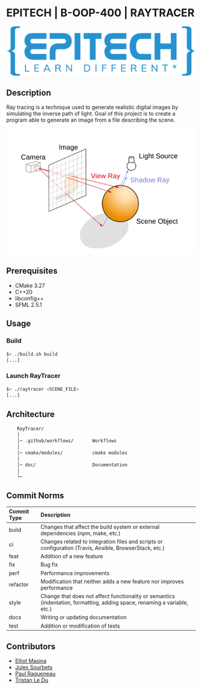 # EPITECH | B-OOP-400 | RAYTRACER

![Epitech](doc/png/Epitech_banner.png)


## Description

Ray tracing is a technique used to generate realistic digital images by simulating the inverse path of light.
Goal of this project is to create a program able to generate an image from a file describing the scene.

<p align="center">
    <img src="doc/png/raytracer.png" alt="Architecture">
</p>

## Prerequisites

- CMake 3.27
- C++20
- libconfig++
- SFML 2.5.1


## Usage


### Build

```bash
$> ./build.sh build
[...]
```


### Launch RayTracer

```bash
$> ./raytracer <SCENE_FILE>
[...]
```


## Architecture

```
    RayTracer/
    │
    │─ .github/workflows/       Workflows
    │
    │─ cmake/modules/           cmake modules
    │
    │─ doc/                     Documentation
    │
    └─
```


## Commit Norms

| Commit Type | Description                                                                                                               |
|:------------|:--------------------------------------------------------------------------------------------------------------------------|
| build       | Changes that affect the build system or external dependencies (npm, make, etc.)                                           |
| ci          | Changes related to integration files and scripts or configuration (Travis, Ansible, BrowserStack, etc.)                   |
| feat        | Addition of a new feature                                                                                                 |
| fix         | Bug fix                                                                                                                   |
| perf        | Performance improvements                                                                                                  |
| refactor    | Modification that neither adds a new feature nor improves performance                                                     |
| style       | Change that does not affect functionality or semantics (indentation, formatting, adding space, renaming a variable, etc.) |
| docs        | Writing or updating documentation                                                                                         |
| test        | Addition or modification of tests                                                                                         |


## Contributors
- [Elliot Masina](https://github.com/bobis33)
- [Jules Sourbets](https://github.com/wwLeji)
- [Paul Ragueneau](https://github.com/Periicles)
- [Tristan Le Du](https://github.com/ShrimpPR)